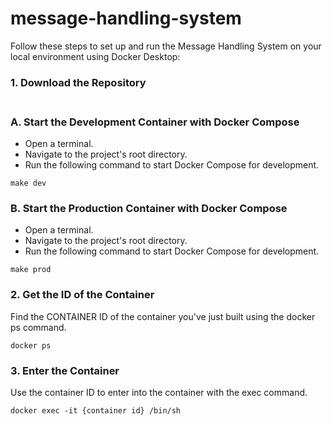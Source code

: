# message-handling-system

Follow these steps to set up and run the Message Handling System on your local environment using Docker Desktop:

### 1. Download the Repository </br></br>

### A. Start the Development Container with Docker Compose

* Open a terminal.
* Navigate to the project's root directory.
* Run the following command to start Docker Compose for development.

```shell
make dev
``` 

### B. Start the Production Container with Docker Compose
* Open a terminal.
* Navigate to the project's root directory.
* Run the following command to start Docker Compose for development.

```shell
make prod 
``` 

### 2. Get the ID of the Container

Find the CONTAINER ID of the container you've just built using the docker ps command.

```shell
docker ps
```

### 3. Enter the Container

Use the container ID to enter into the container with the exec command.

```shell
docker exec -it {container id} /bin/sh
```
